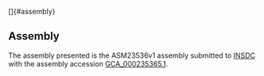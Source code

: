 []{#assembly}

Assembly
--------

The assembly presented is the ASM23536v1 assembly submitted to
[INSDC](http://www.insdc.org) with the assembly accession
[GCA\_000235365.1](http://www.ebi.ac.uk/ena/data/view/GCA_000235365.1).
